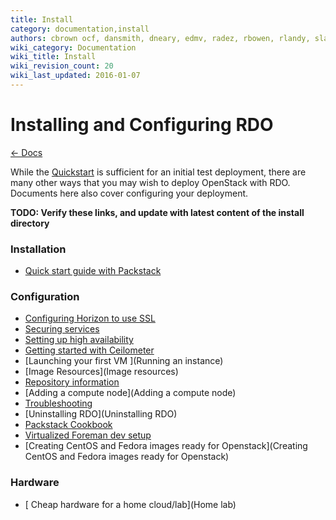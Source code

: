 ```yaml
---
title: Install
category: documentation,install
authors: cbrown ocf, dansmith, dneary, edmv, radez, rbowen, rlandy, slagle, snecklifter
wiki_category: Documentation
wiki_title: Install
wiki_revision_count: 20
wiki_last_updated: 2016-01-07
---
```


# Installing and Configuring RDO

[ ← Docs](Docs)

While the [Quickstart](Quickstart) is sufficient for an initial test deployment, there are many other ways that you may wish to deploy OpenStack with RDO. Documents here also cover configuring your deployment.

**TODO: Verify these links, and update with latest content of the
install directory**

### Installation

*   [Quick start guide with Packstack](Quickstart)

### Configuration

*   [Configuring Horizon to use SSL](HorizonSSL)
*   [Securing services](Securing_services)
*   [Setting up high availability](/ha)
*   [Getting started with Ceilometer](CeilometerQuickStart)
*   [Launching your first VM ](Running an instance)
*   [Image Resources](Image resources)
*   [Repository information ](Repositories)
*   [Adding a compute node](Adding a compute node)
*   [Troubleshooting](Troubleshooting)
*   [Uninstalling RDO](Uninstalling RDO)
*   [Packstack Cookbook](Packstack_cookbook)
*   [Virtualized Foreman dev setup](Virtualized_Foreman_dev_setup)
*   [Creating CentOS and Fedora images ready for Openstack](Creating CentOS and Fedora images ready for Openstack)

### Hardware

*   [ Cheap hardware for a home cloud/lab](Home lab)

